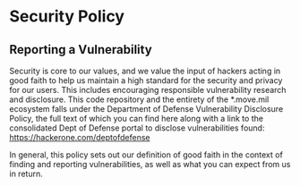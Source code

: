 # Security Policy


## Reporting a Vulnerability

Security is core to our values, and we value the input of hackers acting in good faith to help us maintain a high standard for the security and privacy for our users. This includes encouraging responsible vulnerability research and disclosure. This code repository and the entirety of the *.move.mil ecosystem falls under the Department of Defense Vulnerability Disclosure Policy, the full text of which you can find here along with a link to the consolidated Dept of Defense portal to disclose vulnerabilities found: https://hackerone.com/deptofdefense

In general, this policy sets out our definition of good faith in the context of finding and reporting vulnerabilities, as well as what you can expect from us in return.
